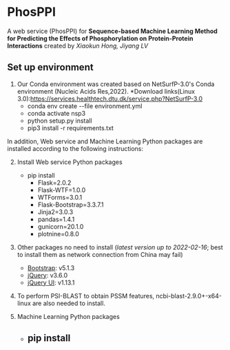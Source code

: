 # PhosPPI
A web service (PhosPPI) for **Sequence-based Machine Learning Method for Predicting the Effects of Phosphorylation on Protein-Protein Interactions** created by *Xiaokun Hong, Jiyang LV*

## Set up environment

1. Our Conda environment was created based on NetSurfP-3.0's Conda environment (Nucleic Acids Res,2022).
*Download links(Linux 3.0):https://services.healthtech.dtu.dk/service.php?NetSurfP-3.0
	* conda env create --file environment.yml
	* conda activate nsp3
	* python setup.py install
	* pip3 install -r requirements.txt

In addition, Web service and Machine Learning Python packages are installed according to the following instructions:

2. Install Web service Python packages
	* pip install 
		* Flask=2.0.2
		* Flask-WTF=1.0.0
		* WTForms=3.0.1
		* Flask-Bootstrap=3.3.7.1
		* Jinja2=3.0.3
		* pandas=1.4.1
		* gunicorn=20.1.0
		* plotnine=0.8.0
		
		
3. Other packages no need to install (*latest version up to 2022-02-16*; best to install them as network connection from China may fail)
   * [Bootstrap](https://getbootstrap.com/): v5.1.3
   * [jQuery](https://jquery.com/): v3.6.0
   * [jQuery UI](https://jqueryui.com/): v1.13.1

4. To perform PSI-BLAST to obtain PSSM features, ncbi-blast-2.9.0+-x64-linux are also needed to install.

5. Machine Learning Python packages
	* pip install	
		-

